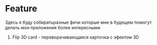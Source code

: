# Feature
Здесь я буду собиратьразные фичи которые мне в будещем помогут делать мои приложения более интересными

1. Flip 3D card - переворачивающаяся карточка с эфектом 3D